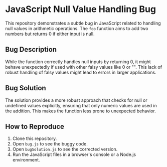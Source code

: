 # JavaScript Null Value Handling Bug

This repository demonstrates a subtle bug in JavaScript related to handling null values in arithmetic operations. The `foo` function aims to add two numbers but returns 0 if either input is null.

## Bug Description

While the function correctly handles null inputs by returning 0, it might behave unexpectedly if used with other falsy values like 0 or "".  This lack of robust handling of falsy values might lead to errors in larger applications.

## Bug Solution

The solution provides a more robust approach that checks for null or undefined values explicitly, ensuring that only numeric values are used in the addition.  This makes the function less prone to unexpected behavior.

## How to Reproduce

1. Clone this repository.
2. Open `bug.js` to see the buggy code.
3. Open `bugSolution.js` to see the corrected version.
4. Run the JavaScript files in a browser's console or a Node.js environment.